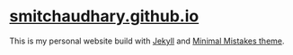 # [smitchaudhary.github.io](https://smitchaudhary.github.io/)

This is my personal website build with [Jekyll](https://jekyllrb.com/) and [Minimal Mistakes theme](https://mademistakes.com/work/minimal-mistakes-jekyll-theme/).
